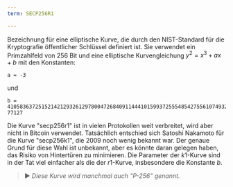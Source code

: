 ```yaml
---
term: SECP256R1

---
```

Bezeichnung für eine elliptische Kurve, die durch den NIST-Standard für die Kryptografie öffentlicher Schlüssel definiert ist. Sie verwendet ein Primzahlfeld von 256 Bit und eine elliptische Kurvengleichung $y^2 = x^3 + ax + b$ mit den Konstanten:

```text
a = -3
```

und

```text
b = 410583637251521421293261297800472684091144410159937255548542755610749322
77127
```

Die Kurve "secp256r1" ist in vielen Protokollen weit verbreitet, wird aber nicht in Bitcoin verwendet. Tatsächlich entschied sich Satoshi Nakamoto für die Kurve "secp256k1", die 2009 noch wenig bekannt war. Der genaue Grund für diese Wahl ist unbekannt, aber es könnte daran gelegen haben, das Risiko von Hintertüren zu minimieren. Die Parameter der $k1$-Kurve sind in der Tat viel einfacher als die der $r1$-Kurve, insbesondere die Konstante $b$.

> ► *Diese Kurve wird manchmal auch "P-256" genannt.*